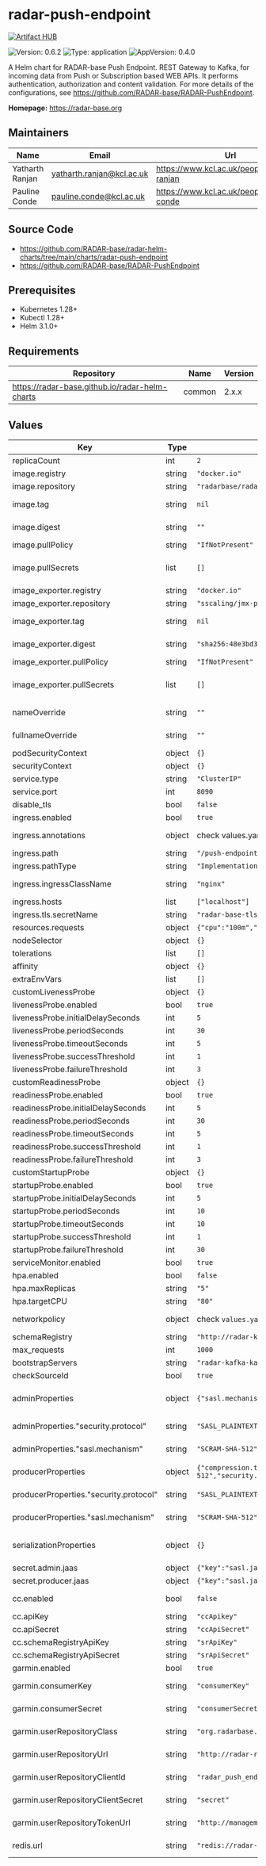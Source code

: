 

# radar-push-endpoint
[![Artifact HUB](https://img.shields.io/endpoint?url=https://artifacthub.io/badge/repository/radar-push-endpoint)](https://artifacthub.io/packages/helm/radar-base/radar-push-endpoint)

![Version: 0.6.2](https://img.shields.io/badge/Version-0.6.2-informational?style=flat-square) ![Type: application](https://img.shields.io/badge/Type-application-informational?style=flat-square) ![AppVersion: 0.4.0](https://img.shields.io/badge/AppVersion-0.4.0-informational?style=flat-square)

A Helm chart for RADAR-base Push Endpoint. REST Gateway to Kafka, for incoming data from Push or Subscription based WEB APIs. It performs authentication, authorization and content validation. For more details of the configurations, see https://github.com/RADAR-base/RADAR-PushEndpoint.

**Homepage:** <https://radar-base.org>

## Maintainers

| Name | Email | Url |
| ---- | ------ | --- |
| Yatharth Ranjan | <yatharth.ranjan@kcl.ac.uk> | <https://www.kcl.ac.uk/people/yatharth-ranjan> |
| Pauline Conde | <pauline.conde@kcl.ac.uk> | <https://www.kcl.ac.uk/people/pauline-conde> |

## Source Code

* <https://github.com/RADAR-base/radar-helm-charts/tree/main/charts/radar-push-endpoint>
* <https://github.com/RADAR-base/RADAR-PushEndpoint>

## Prerequisites
* Kubernetes 1.28+
* Kubectl 1.28+
* Helm 3.1.0+

## Requirements

| Repository | Name | Version |
|------------|------|---------|
| https://radar-base.github.io/radar-helm-charts | common | 2.x.x |

## Values

| Key | Type | Default | Description |
|-----|------|---------|-------------|
| replicaCount | int | `2` | Number of radar-push-endpoint replicas to deploy |
| image.registry | string | `"docker.io"` | Image registry |
| image.repository | string | `"radarbase/radar-push-endpoint"` | Image repository |
| image.tag | string | `nil` | Image tag (immutable tags are recommended) Overrides the image tag whose default is the chart appVersion. |
| image.digest | string | `""` | Image digest in the way sha256:aa.... Please note this parameter, if set, will override the tag |
| image.pullPolicy | string | `"IfNotPresent"` | Image pull policy |
| image.pullSecrets | list | `[]` | Optionally specify an array of imagePullSecrets. Secrets must be manually created in the namespace. e.g: pullSecrets:   - myRegistryKeySecretName  |
| image_exporter.registry | string | `"docker.io"` | Image registry |
| image_exporter.repository | string | `"sscaling/jmx-prometheus-exporter"` | Image repository |
| image_exporter.tag | string | `nil` | Image tag (immutable tags are recommended) Overrides the image tag whose default is the chart appVersion. |
| image_exporter.digest | string | `"sha256:48e3bd31f132146751e449429a3e8a260b141f2acd587878fc50b3eda4466c5d"` | Image digest in the way sha256:aa.... Please note this parameter, if set, will override the tag |
| image_exporter.pullPolicy | string | `"IfNotPresent"` | Image pull policy |
| image_exporter.pullSecrets | list | `[]` | Optionally specify an array of imagePullSecrets. Secrets must be manually created in the namespace. e.g: pullSecrets:   - myRegistryKeySecretName  |
| nameOverride | string | `""` | String to partially override radar-push-endpoint.fullname template with a string (will prepend the release name) |
| fullnameOverride | string | `""` | String to fully override radar-push-endpoint.fullname template with a string |
| podSecurityContext | object | `{}` | Configure radar-push-endpoint pods' Security Context |
| securityContext | object | `{}` | Configure radar-push-endpoint containers' Security Context |
| service.type | string | `"ClusterIP"` | Kubernetes Service type |
| service.port | int | `8090` | radar-push-endpoint port |
| disable_tls | bool | `false` | Reconfigure Ingress to not force TLS |
| ingress.enabled | bool | `true` | Enable ingress controller resource |
| ingress.annotations | object | check values.yaml | Annotations that define default ingress class, certificate issuer and deny access to sensitive URLs |
| ingress.path | string | `"/push-endpoint"` | Path within the url structure |
| ingress.pathType | string | `"ImplementationSpecific"` | Ingress Path type |
| ingress.ingressClassName | string | `"nginx"` | IngressClass that will be be used to implement the Ingress (Kubernetes 1.18+) |
| ingress.hosts | list | `["localhost"]` | Hosts to accept requests from |
| ingress.tls.secretName | string | `"radar-base-tls"` | Name of the secret that contains TLS certificates |
| resources.requests | object | `{"cpu":"100m","memory":"128Mi"}` | CPU/Memory resource requests |
| nodeSelector | object | `{}` | Node labels for pod assignment |
| tolerations | list | `[]` | Toleration labels for pod assignment |
| affinity | object | `{}` | Affinity labels for pod assignment |
| extraEnvVars | list | `[]` | Extra environment variables |
| customLivenessProbe | object | `{}` | Custom livenessProbe that overrides the default one |
| livenessProbe.enabled | bool | `true` | Enable livenessProbe |
| livenessProbe.initialDelaySeconds | int | `5` | Initial delay seconds for livenessProbe |
| livenessProbe.periodSeconds | int | `30` | Period seconds for livenessProbe |
| livenessProbe.timeoutSeconds | int | `5` | Timeout seconds for livenessProbe |
| livenessProbe.successThreshold | int | `1` | Success threshold for livenessProbe |
| livenessProbe.failureThreshold | int | `3` | Failure threshold for livenessProbe |
| customReadinessProbe | object | `{}` | Custom readinessProbe that overrides the default one |
| readinessProbe.enabled | bool | `true` | Enable readinessProbe |
| readinessProbe.initialDelaySeconds | int | `5` | Initial delay seconds for readinessProbe |
| readinessProbe.periodSeconds | int | `30` | Period seconds for readinessProbe |
| readinessProbe.timeoutSeconds | int | `5` | Timeout seconds for readinessProbe |
| readinessProbe.successThreshold | int | `1` | Success threshold for readinessProbe |
| readinessProbe.failureThreshold | int | `3` | Failure threshold for readinessProbe |
| customStartupProbe | object | `{}` | Custom startupProbe that overrides the default one |
| startupProbe.enabled | bool | `true` | Enable startupProbe |
| startupProbe.initialDelaySeconds | int | `5` | Initial delay seconds for startupProbe |
| startupProbe.periodSeconds | int | `10` | Period seconds for startupProbe |
| startupProbe.timeoutSeconds | int | `10` | Timeout seconds for startupProbe |
| startupProbe.successThreshold | int | `1` | Success threshold for startupProbe |
| startupProbe.failureThreshold | int | `30` | Failure threshold for startupProbe |
| serviceMonitor.enabled | bool | `true` | Enable metrics to be collected via Prometheus-operator |
| hpa.enabled | bool | `false` | Enable HPA |
| hpa.maxReplicas | string | `"5"` | Maximum number of replicas |
| hpa.targetCPU | string | `"80"` | Target CPU utilization percentage |
| networkpolicy | object | check `values.yaml` | Network policy defines who can access this application and who this applications has access to |
| schemaRegistry | string | `"http://radar-kafka-schema-registry:8081"` | Schema Registry URL |
| max_requests | int | `1000` | Not used. To be confirmed |
| bootstrapServers | string | `"radar-kafka-kafka-bootstrap:9094"` | Kafka broker URLs |
| checkSourceId | bool | `true` | set to true, if sources in access token should be validated |
| adminProperties | object | `{"sasl.mechanism":"SCRAM-SHA-512","security.protocol":"SASL_PLAINTEXT"}` | Additional Kafka Admin Client settings as key value pairs. Read from https://kafka.apache.org/documentation/#adminclientconfigs. |
| adminProperties."security.protocol" | string | `"SASL_PLAINTEXT"` | Protocol used to communicate with brokers. Valid values are: PLAINTEXT, SSL, SASL_PLAINTEXT, SASL_SSL. |
| adminProperties."sasl.mechanism" | string | `"SCRAM-SHA-512"` | Mechanism used to authenticate with SASL. Valid values are: PLAIN, SCRAM-SHA-256, SCRAM-SHA-512. |
| producerProperties | object | `{"compression.type":"lz4","sasl.mechanism":"SCRAM-SHA-512","security.protocol":"SASL_PLAINTEXT"}` | Kafka producer properties as key value pairs. Read from https://kafka.apache.org/documentation/#producerconfigs. |
| producerProperties."security.protocol" | string | `"SASL_PLAINTEXT"` | Protocol used to communicate with brokers. Valid values are: PLAINTEXT, SSL, SASL_PLAINTEXT, SASL_SSL. |
| producerProperties."sasl.mechanism" | string | `"SCRAM-SHA-512"` | Mechanism used to authenticate with SASL. Valid values are: PLAIN, SCRAM-SHA-256, SCRAM-SHA-512. |
| serializationProperties | object | `{}` | Additional Kafka serialization settings, used in KafkaAvroSerializer. Read from [io.confluent.kafka.serializers.AbstractKafkaSchemaSetDeConfig]. |
| secret.admin.jaas | object | `{"key":"sasl.jaas.config","name":"shared-service-user"}` | Secret for the Kafka SASL JAAS configuration |
| secret.producer.jaas | object | `{"key":"sasl.jaas.config","name":"shared-service-user"}` | Secret for the Kafka SASL JAAS configuration |
| cc.enabled | bool | `false` | set to true, if requests should be forwarded to Confluent Cloud based brokers. |
| cc.apiKey | string | `"ccApikey"` | Confluent Cloud cluster API key |
| cc.apiSecret | string | `"ccApiSecret"` | Confluent Cloud cluster API secret |
| cc.schemaRegistryApiKey | string | `"srApiKey"` | Confluent Cloud schema registry API key |
| cc.schemaRegistryApiSecret | string | `"srApiSecret"` | Confluent Cloud schema registry API secret |
| garmin.enabled | bool | `true` | Whether to enable Garmin endpoints |
| garmin.consumerKey | string | `"consumerKey"` | Consumer key for you application in Garmin Health API developer portal |
| garmin.consumerSecret | string | `"consumerSecret"` | Consumer secret for you application in Garmin Health API developer portal |
| garmin.userRepositoryClass | string | `"org.radarbase.push.integration.garmin.user.GarminServiceUserRepository"` | The user repository to use for getting list of users and their authorization information |
| garmin.userRepositoryUrl | string | `"http://radar-rest-sources-backend:8080/rest-sources/backend"` | The base url of the user repository if the repository is http(s) based. |
| garmin.userRepositoryClientId | string | `"radar_push_endpoint"` | The client ID to access the user repository if the repository requires authorization |
| garmin.userRepositoryClientSecret | string | `"secret"` | The client secret to access the user repository if the repository requires authorization |
| garmin.userRepositoryTokenUrl | string | `"http://management-portal:8080/managementportal/oauth/token"` | The token URL for authentication (Usually the management portal token url). Make sure to avoid trailing slash (/) in the url. |
| redis.url | string | `"redis://radar-redis-leader-headless:6379"` | The redis server URL. Redis is used to keep track of garmin backfill progress and any other key value properties. |

